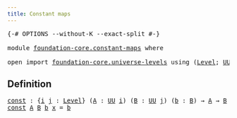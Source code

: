 ```yaml
---
title: Constant maps
---
```


<pre class="Agda"><a id="39" class="Symbol">{-#</a> <a id="43" class="Keyword">OPTIONS</a> <a id="51" class="Pragma">--without-K</a> <a id="63" class="Pragma">--exact-split</a> <a id="77" class="Symbol">#-}</a>

<a id="82" class="Keyword">module</a> <a id="89" href="foundation-core.constant-maps.html" class="Module">foundation-core.constant-maps</a> <a id="119" class="Keyword">where</a>

<a id="126" class="Keyword">open</a> <a id="131" class="Keyword">import</a> <a id="138" href="foundation-core.universe-levels.html" class="Module">foundation-core.universe-levels</a> <a id="170" class="Keyword">using</a> <a id="176" class="Symbol">(</a><a id="177" href="Agda.Primitive.html#597" class="Postulate">Level</a><a id="182" class="Symbol">;</a> <a id="184" href="foundation-core.universe-levels.html#235" class="Primitive">UU</a><a id="186" class="Symbol">)</a>
</pre>
## Definition

<pre class="Agda"><a id="const"></a><a id="216" href="foundation-core.constant-maps.html#216" class="Function">const</a> <a id="222" class="Symbol">:</a> <a id="224" class="Symbol">{</a><a id="225" href="foundation-core.constant-maps.html#225" class="Bound">i</a> <a id="227" href="foundation-core.constant-maps.html#227" class="Bound">j</a> <a id="229" class="Symbol">:</a> <a id="231" href="Agda.Primitive.html#597" class="Postulate">Level</a><a id="236" class="Symbol">}</a> <a id="238" class="Symbol">(</a><a id="239" href="foundation-core.constant-maps.html#239" class="Bound">A</a> <a id="241" class="Symbol">:</a> <a id="243" href="foundation-core.universe-levels.html#235" class="Primitive">UU</a> <a id="246" href="foundation-core.constant-maps.html#225" class="Bound">i</a><a id="247" class="Symbol">)</a> <a id="249" class="Symbol">(</a><a id="250" href="foundation-core.constant-maps.html#250" class="Bound">B</a> <a id="252" class="Symbol">:</a> <a id="254" href="foundation-core.universe-levels.html#235" class="Primitive">UU</a> <a id="257" href="foundation-core.constant-maps.html#227" class="Bound">j</a><a id="258" class="Symbol">)</a> <a id="260" class="Symbol">(</a><a id="261" href="foundation-core.constant-maps.html#261" class="Bound">b</a> <a id="263" class="Symbol">:</a> <a id="265" href="foundation-core.constant-maps.html#250" class="Bound">B</a><a id="266" class="Symbol">)</a> <a id="268" class="Symbol">→</a> <a id="270" href="foundation-core.constant-maps.html#239" class="Bound">A</a> <a id="272" class="Symbol">→</a> <a id="274" href="foundation-core.constant-maps.html#250" class="Bound">B</a>
<a id="276" href="foundation-core.constant-maps.html#216" class="Function">const</a> <a id="282" href="foundation-core.constant-maps.html#282" class="Bound">A</a> <a id="284" href="foundation-core.constant-maps.html#284" class="Bound">B</a> <a id="286" href="foundation-core.constant-maps.html#286" class="Bound">b</a> <a id="288" href="foundation-core.constant-maps.html#288" class="Bound">x</a> <a id="290" class="Symbol">=</a> <a id="292" href="foundation-core.constant-maps.html#286" class="Bound">b</a>
</pre>